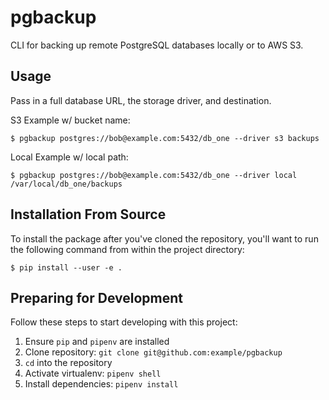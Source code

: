 pgbackup
========

CLI for backing up remote PostgreSQL databases locally or to AWS S3.

## Usage

Pass in a full database URL, the storage driver, and destination.

S3 Example w/ bucket name:
```
$ pgbackup postgres://bob@example.com:5432/db_one --driver s3 backups
```
Local Example w/ local path:

```
$ pgbackup postgres://bob@example.com:5432/db_one --driver local /var/local/db_one/backups
```
## Installation From Source

To install the package after you've cloned the repository, you'll want to run the following command from within the project directory:
```
$ pip install --user -e .
```

## Preparing for Development

Follow these steps to start developing with this project:

1. Ensure `pip` and `pipenv` are installed
2. Clone repository: `git clone git@github.com:example/pgbackup`
3. `cd` into the repository
4. Activate virtualenv: `pipenv shell`
5. Install dependencies: `pipenv install`
